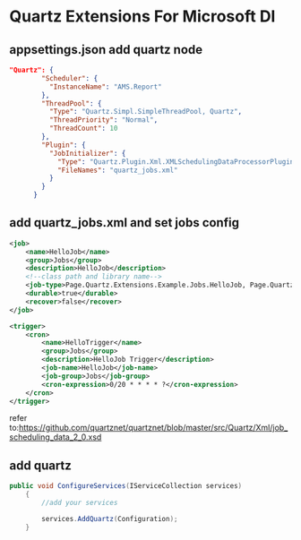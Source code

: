 # Quartz Extensions For Microsoft DI

## appsettings.json add quartz node

```json
"Quartz": {
		"Scheduler": {
		  "InstanceName": "AMS.Report"
		},
		"ThreadPool": {
		  "Type": "Quartz.Simpl.SimpleThreadPool, Quartz",
		  "ThreadPriority": "Normal",
		  "ThreadCount": 10
		},
		"Plugin": {
		  "JobInitializer": {
			"Type": "Quartz.Plugin.Xml.XMLSchedulingDataProcessorPlugin, Quartz.Plugins",
			"FileNames": "quartz_jobs.xml"
		  }
		}
	  }
```



## add quartz_jobs.xml and set jobs config

```xml
<job>
    <name>HelloJob</name>
    <group>Jobs</group>
    <description>HelloJob</description>
    <!--class path and library name-->
    <job-type>Page.Quartz.Extensions.Example.Jobs.HelloJob, Page.Quartz.Extensions.Example</job-type>
    <durable>true</durable>
    <recover>false</recover>
</job>

<trigger>
    <cron>
        <name>HelloTrigger</name>
        <group>Jobs</group>
        <description>HelloJob Trigger</description>
        <job-name>HelloJob</job-name>
        <job-group>Jobs</job-group>
        <cron-expression>0/20 * * * * ?</cron-expression>
    </cron>
</trigger>
```

refer to:https://github.com/quartznet/quartznet/blob/master/src/Quartz/Xml/job_scheduling_data_2_0.xsd



## add quartz

```c#
public void ConfigureServices(IServiceCollection services)
    {
		//add your services

        services.AddQuartz(Configuration);
    }
```

